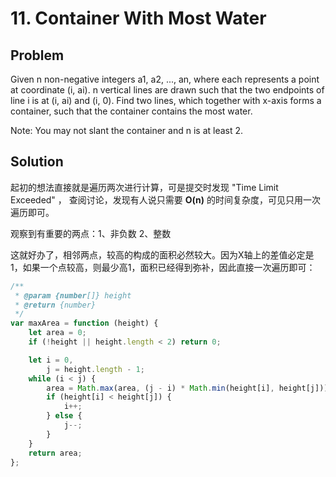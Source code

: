 # 11. Container With Most Water

## Problem

Given n non-negative integers a1, a2, ..., an, where each represents a point at coordinate (i, ai). n vertical lines are drawn such that the two endpoints of line i is at (i, ai) and (i, 0). Find two lines, which together with x-axis forms a container, such that the container contains the most water.

Note: You may not slant the container and n is at least 2.

## Solution

起初的想法直接就是遍历两次进行计算，可是提交时发现 "Time Limit Exceeded" ， 查阅讨论，发现有人说只需要 **O(n)** 的时间复杂度，可见只用一次遍历即可。

观察到有重要的两点：1、非负数 2、整数

这就好办了，相邻两点，较高的构成的面积必然较大。因为X轴上的差值必定是1，如果一个点较高，则最少高1，面积已经得到弥补，因此直接一次遍历即可：

```js
/**
 * @param {number[]} height
 * @return {number}
 */
var maxArea = function (height) {
    let area = 0;
    if (!height || height.length < 2) return 0;

    let i = 0,
        j = height.length - 1;
    while (i < j) {
        area = Math.max(area, (j - i) * Math.min(height[i], height[j]));
        if (height[i] < height[j]) {
            i++;
        } else {
            j--;
        }
    }
    return area;
};
```
